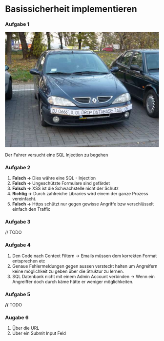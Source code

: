 # Basissicherheit implementieren

### Aufgabe 1

![](../.gitbook/assets/chrome_2019-07-10_17-54-44.png)

Der Fahrer versucht eine SQL Injection zu begehen

### Aufgabe 2

1. **Falsch  -&gt;** Dies währe eine SQL - Injection
2. **Falsch  -&gt;** Ungeschützte Formulare sind gefärdet 
3. **Falsch  -&gt;** XSS ist die Schwachstelle nicht der Schutz
4. **Richtig -&gt;** Durch zahlreiche Libraries wird einem der ganze Prozess vereinfacht.
5. **Falsch  -&gt;** Https schützt nur gegen gewisse Angriffe bzw verschlüsselt einfach den Traffic

### Aufgabe 3

// TODO

### Aufgabe 4

1. Den Code nach Context Filtern -&gt; Emails müssen dem korrekten Format entsprechen etc
2. Genaue Fehlermeldungen gegen aussen versteckt halten um Angreifern keine möglichkeit zu geben über die Struktur zu lernen.
3. SQL Datenbank nicht mit einem Admin Account verbinden -&gt; Wenn ein Angreiffer doch durch käme hätte er weniger möglichkeiten.

### **Aufgabe 5**

**//** TODO  


### Augabe 6

1. Über die URL
2. Über ein Submit Input Feld

